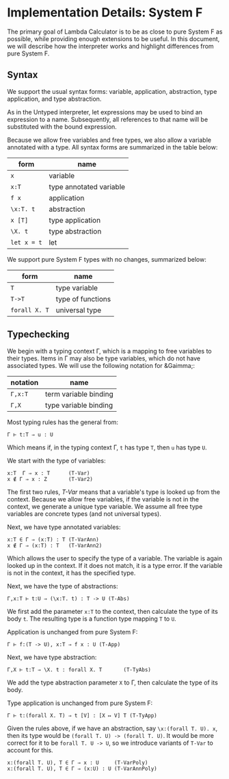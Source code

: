 # Implementation Details: System F

The primary goal of Lambda Calculator is to be as close to pure System F as possible,
while providing enough extensions to be useful. In this document, we will describe how the
interpreter works and highlight differences from pure System F.

## Syntax

We support the usual syntax forms: variable, application, abstraction, type application,
and type abstraction.

As in the Untyped interpreter, let expressions may be used to bind
an expression to a name. Subsequently, all references to that name will be substituted
with the bound expression.

Because we allow free variables and free types, we also allow a variable annotated with a
type. All syntax forms are summarized in the table below:

|form       |name                   |
|-----------|-----------------------|
|`x`        |variable               |
|`x:T`      |type annotated variable|
|`f x`      |application            |
|`\x:T. t`  |abstraction            |
|`x [T]`    |type application       |
|`\X. t`    |type abstraction       |
|`let x = t`|let                    |

We support pure System F types with no changes, summarized below:

|form       |name                |
|-------------|--------------------|
|`T`          |type variable       |
|`T->T`       |type of functions   |
|`forall X. T`|universal type      |

## Typechecking

We begin with a typing context &Gamma;, which is a mapping to free variables to their
types. Items in &Gamma; may also be type variables, which do not have associated types.
We will use the following notation for &Gaimma;:

|notation|name                 |
|--------|---------------------|
|`Γ,x:T` |term variable binding|
|`Γ,X`   |type variable binding|

Most typing rules has the general from:

    Γ ⊢ t:T ⇒ u : U
    
Which means if, in the typing context &Gamma;, `t` has type `T`, then `u` has type `U`.

We start with the type of variables:

    
    x:T  Γ ⇒ x : T      (T-Var)
    x ∉ Γ ⇒ x : Z       (T-Var2)

The first two rules, _T-Var_ means that a variable's type is looked up from the
context. Because we allow free variables, if the variable is not in the context, we
generate a unique type variable. We assume all free type variables are concrete types (and
not universal types).

Next, we have type annotated variables:

    x:T ∈ Γ ⇒ (x:T) : T (T-VarAnn)
    x ∉ Γ ⇒ (x:T) : T   (T-VarAnn2)
    
Which allows the user to specify the type of a variable. The variable is again looked up
in the context. If it does not match, it is a type error. If the variable is not in the
context, it has the specified type.

Next, we have the type of abstractions:

    Γ,x:T ⊢ t:U ⇒ (\x:T. t) : T -> U (T-Abs)

We first add the parameter `x:T` to the context, then calculate the type of its body
`t`. The resulting type is a function type mapping `T` to `U`.

Application is unchanged from pure System F:

    Γ ⊢ f:(T -> U), x:T ⇒ f x : U (T-App)
    
Next, we have type abstraction:

    Γ,X ⊢ t:T ⇒ \X. t : forall X. T       (T-TyAbs)
    
We add the type abstraction parameter `X` to &Gamma;, then calculate the type of its body.
    
Type application is unchanged from pure System F:

    Γ ⊢ t:(forall X. T) ⇒ t [V] : [X ↦ V] T (T-TyApp)

Given the rules above, if we have an abstraction, say `\x:(forall T. U). x`, then its type
would be `(forall T. U) -> (forall T. U)`. It would be more correct for it to be `forall T. U -> U`,
so we introduce variants of `T-Var` to account for this.

    x:(forall T. U), T ∈ Γ ⇒ x : U     (T-VarPoly)
    x:(forall T. U), T ∈ Γ ⇒ (x:U) : U (T-VarAnnPoly)
